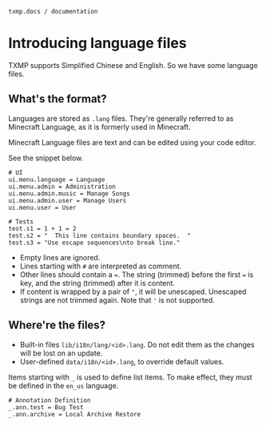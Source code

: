`txmp.docs / documentation`

# Introducing language files

TXMP supports Simplified Chinese and English. So we have some language files.

## What's the format?

Languages are stored as `.lang` files. They're generally referred to as Minecraft Language, as it is formerly used in Minecraft.

Minecraft Language files are text and can be edited using your code editor.

See the snippet below.

```plain
# UI
ui.menu.language = Language
ui.menu.admin = Administration
ui.menu.admin.music = Manage Songs
ui.menu.admin.user = Manage Users
ui.menu.user = User

# Tests
test.s1 = 1 + 1 = 2
test.s2 = "  This line contains boundary spaces.  "
test.s3 = "Use escape sequences\nto break line."
```

- Empty lines are ignored.
- Lines starting with `#` are interpreted as comment.
- Other lines should contain a `=`. The string (trimmed) before the first `=` is key, and the string (trimmed) after it is content.
- If content is wrapped by a pair of `"`, it will be unescaped. Unescaped strings are not trimmed again. Note that `'` is not supported.

## Where're the files?

- Built-in files `lib/i18n/lang/<id>.lang`. Do not edit them as the changes will be lost on an update.
- User-defined `data/i18n/<id>.lang`, to override default values.

Items starting with `_` is used to define list items. To make effect, they must be defined in the `en_us` language.

```plain
# Annotation Definition
_.ann.test = Bug Test
_.ann.archive = Local Archive Restore
```

